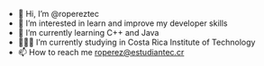 - 👋 Hi, I’m @ropereztec
- 👀 I’m interested in learn and improve my developer skills 
- 🌱 I’m currently learning C++ and Java
- 👨🏽‍💻 I’m currently studying in Costa Rica Institute of Technology
- 📫 How to reach me roperez@estudiantec.cr

<!---
ropereztec/ropereztec is a ✨ special ✨ repository because its `README.md` (this file) appears on your GitHub profile.
You can click the Preview link to take a look at your changes.
--->
